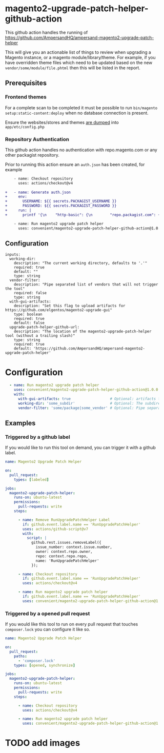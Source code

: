 # magento2-upgrade-patch-helper-github-action

This github action handles the running of https://github.com/AmpersandHQ/ampersand-magento2-upgrade-patch-helper

This will give you an actionable list of things to review when upgrading a Magento instance, or a magento module/library/theme. For example, if you have overridden theme files which need to be updated based on the new `vendor/some/module/file.phtml` then this will be listed in the report.

## Prerequisites

### Frontend themes 

For a complete scan to be completed it must be possible to run `bin/magento setup:static-content:deploy` when no database connection is present. 

Ensure the websites/stores and themes [are dumped](https://experienceleague.adobe.com/en/docs/commerce-operations/configuration-guide/cli/configuration-management/export-configuration) into `app/etc/config.php` 

### Repository Authentication

This github action handles no authentication with repo.magento.com or any other packagist repository.

Prior to running this action ensure an `auth.json` has been created, for example

```diff
    - name: Checkout repository
      uses: actions/checkout@v4
    
+   - name: Generate auth.json
+     env:
+       USERNAME: ${{ secrets.PACKAGIST_USERNAME }}
+       PASSWORD: ${{ secrets.PACKAGIST_PASSWORD }}
+     run: |
+       printf '{\n    "http-basic": {\n        "repo.packagist.com": {\n            "username": "${USERNAME}",\n            "password": "${PASSWORD}"\n        }\n    }\n}' > auth.json

    - name: Run magento2 upgrade patch helper
      uses: convenient/magento2-upgrade-patch-helper-github-action@1.0.0
```

## Configuration

 
```
inputs:
  working-dir:
    description: "The current working directory, defaults to '.'"
    required: true
    default: ""
    type: string
  vendor-filter:
    description: "Pipe separated list of vendors that will not trigger the tool"
    required: false
    type: string
  with-gui-artifacts:
    description: "Set this flag to upload artifacts for https://github.com/elgentos/magento2-upgrade-gui"
    type: boolean
    required: true
    default: false
  upgrade-patch-helper-github-url:
    description: "The location of the magento2-upgrade-patch-helper tool (without a trailing slash)"
    type: string
    required: true
    default: 'https://github.com/AmpersandHQ/ampersand-magento2-upgrade-patch-helper'
```

# Configuration

```yml
  - name: Run magento2 upgrade patch helper
    uses: convenient/magento2-upgrade-patch-helper-github-action@1.0.0
    with:
      with-gui-artifacts: true                  # Optional: artifacts for https://github.com/elgentos/magento2-upgrade-gui
      working-dir: 'some_subdir'                # Optional: The subdirectory Magento is stored in
      vendor-filter: 'some/package|some_vendor' # Optional: Pipe separated list of vendors that will not trigger the tool
```

## Examples

### Triggered by a github label

If you would like to run this tool on demand, you can trigger it with a github label.

```yml
name: Magento2 Upgrade Patch Helper

on:
  pull_request:
    types: [labeled]

jobs:
  magento2-upgrade-patch-helper:
    runs-on: ubuntu-latest
    permissions:
      pull-requests: write
    steps:

      - name: Remove RunUpgradePatchHelper Label
        if: github.event.label.name == 'RunUpgradePatchHelper'
        uses: actions/github-script@v7
        with:
          script: |
            github.rest.issues.removeLabel({
              issue_number: context.issue.number,
              owner: context.repo.owner,
              repo: context.repo.repo,
              name: 'RunUpgradePatchHelper'
            });

      - name: Checkout repository
        if: github.event.label.name == 'RunUpgradePatchHelper'
        uses: actions/checkout@v4

      - name: Run magento2 upgrade patch helper
        if: github.event.label.name == 'RunUpgradePatchHelper'
        uses: convenient/magento2-upgrade-patch-helper-github-action@1.0.0
```

### Triggered by a opened pull request

If you would like this tool to run on every pull request that touches `composer.lock` you can configure it like so.

```yml
name: Magento2 Upgrade Patch Helper

on:
  pull_request:
    paths:
      - 'composer.lock'
    types: [opened, synchronize]

jobs:
  magento2-upgrade-patch-helper:
    runs-on: ubuntu-latest
    permissions:
      pull-requests: write
    steps:

      - name: Checkout repository
        uses: actions/checkout@v4

      - name: Run magento2 upgrade patch helper
        uses: convenient/magento2-upgrade-patch-helper-github-action@1.0.0
```


# TODO add images
